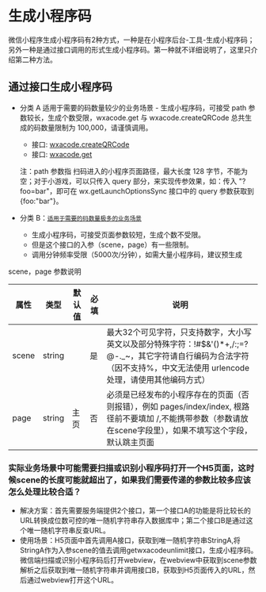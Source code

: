 # 生成小程序码
 微信小程序生成小程序码有2种方式，一种是在小程序后台-工具-生成小程序码；另外一种是通过接口调用的形式生成小程序码。第一种就不详细说明了，这里只介绍第二种方法。

 ## 通过接口生成小程序码
 
<!-- TOC -->

- 分类 A 适用于需要的码数量较少的业务场景 - 生成小程序码，可接受 path 参数较长，生成个数受限，wxacode.get 与 wxacode.createQRCode 总共生成的码数量限制为 100,000，请谨慎调用。
    - 接口: [wxacode.createQRCode](https://developers.weixin.qq.com/miniprogram/dev/api-backend/open-api/qr-code/wxacode.createQRCode.html)
    - 接口: [wxacode.get](https://developers.weixin.qq.com/miniprogram/dev/api-backend/open-api/qr-code/wxacode.get.html)

   注：path 参数指 扫码进入的小程序页面路径，最大长度 128 字节，不能为空；对于小游戏，可以只传入 query 部分，来实现传参效果，如：传入 "?foo=bar"，即可在 wx.getLaunchOptionsSync 接口中的 query 参数获取到 {foo:"bar"}。

- 分类 B：[`适用于需要的码数量极多的业务场景`](https://developers.weixin.qq.com/miniprogram/dev/api-backend/open-api/qr-code/wxacode.getUnlimited.html)
    - 生成小程序码，可接受页面参数较短，生成个数不受限。
    * 但是这个接口的入参（scene，page）有一些限制。
    * 调用分钟频率受限（5000次/分钟），如需大量小程序码，建议预生成

<!-- /TOC -->
scene，page 参数说明


|  属性   | 类型  |  默认值   | 必填  | 说明  |
|  ----  | ----  |  ----  | ----  | ----  |
| scene  | string |   | 是 | 最大32个可见字符，只支持数字，大小写英文以及部分特殊字符：!#$&'()*+,/:;=?@-._~，其它字符请自行编码为合法字符（因不支持%，中文无法使用 urlencode 处理，请使用其他编码方式） |
| page  | string | 主页  | 否 | 必须是已经发布的小程序存在的页面（否则报错），例如 pages/index/index, 根路径前不要填加 /,不能携带参数（参数请放在scene字段里），如果不填写这个字段，默认跳主页面 |

### 实际业务场景中可能需要扫描或识别小程序码打开一个H5页面，这时候scene的长度可能就超出了，如果我们需要传递的参数比较多应该怎么处理比较合适？

* 解决方案：首先需要服务端提供2个接口，第一个接口A的功能是将比较长的URL转换成位数可控的唯一随机字符串存入数据库中；第二个接口B是通过这个唯一随机字符串反查URL。
* 使用场景：H5页面中首先调用A接口，获取到唯一随机字符串StringA,将StringA作为入参scene的值去调用getwxacodeunlimit接口，生成小程序码。微信端扫描或识别小程序码后打开webview，在webview中获取到scene参数解析之后获取到唯一随机字符串并调用接口B，获取到H5页面传入的URL，然后通过webview打开这个URL。

